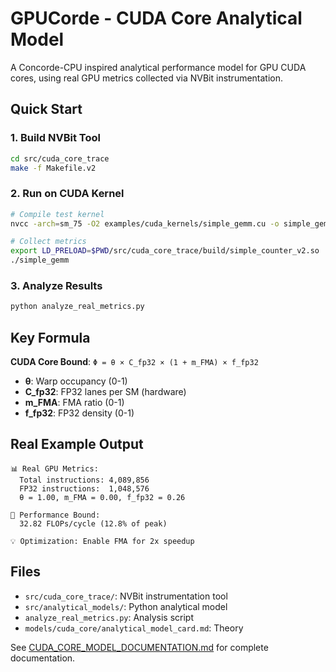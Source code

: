 # GPUCorde - CUDA Core Analytical Model

A Concorde-CPU inspired analytical performance model for GPU CUDA cores, using real GPU metrics collected via NVBit instrumentation.

## Quick Start

### 1. Build NVBit Tool
```bash
cd src/cuda_core_trace
make -f Makefile.v2
```

### 2. Run on CUDA Kernel
```bash
# Compile test kernel
nvcc -arch=sm_75 -O2 examples/cuda_kernels/simple_gemm.cu -o simple_gemm

# Collect metrics
export LD_PRELOAD=$PWD/src/cuda_core_trace/build/simple_counter_v2.so
./simple_gemm
```

### 3. Analyze Results
```bash
python analyze_real_metrics.py
```

## Key Formula

**CUDA Core Bound**: `Φ = θ × C_fp32 × (1 + m_FMA) × f_fp32`

- **θ**: Warp occupancy (0-1)
- **C_fp32**: FP32 lanes per SM (hardware)
- **m_FMA**: FMA ratio (0-1)
- **f_fp32**: FP32 density (0-1)

## Real Example Output

```
📊 Real GPU Metrics:
  Total instructions: 4,089,856
  FP32 instructions:  1,048,576
  θ = 1.00, m_FMA = 0.00, f_fp32 = 0.26

🎯 Performance Bound:
  32.82 FLOPs/cycle (12.8% of peak)

💡 Optimization: Enable FMA for 2x speedup
```

## Files

- `src/cuda_core_trace/`: NVBit instrumentation tool
- `src/analytical_models/`: Python analytical model
- `analyze_real_metrics.py`: Analysis script
- `models/cuda_core/analytical_model_card.md`: Theory

See [CUDA_CORE_MODEL_DOCUMENTATION.md](CUDA_CORE_MODEL_DOCUMENTATION.md) for complete documentation.